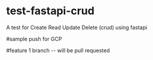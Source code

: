 # test-fastapi-crud
A test for Create Read Update Delete (crud) using fastapi

#sample push for GCP

#feature 1 branch -- will be pull requested
